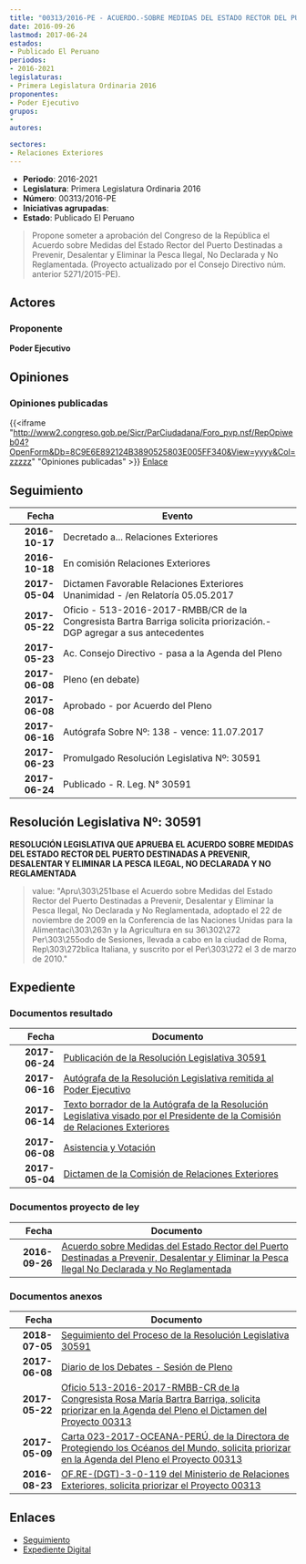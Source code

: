 ```yaml
---
title: "00313/2016-PE - ACUERDO.-SOBRE MEDIDAS DEL ESTADO RECTOR DEL PUERTO DESTINADAS A PREVENIR, DESALENTAR Y ELIMINAR LA PESCA ILEGAL, NO DECLARADA Y NO REGLAMENTADA"
date: 2016-09-26
lastmod: 2017-06-24
estados:
- Publicado El Peruano
periodos:
- 2016-2021
legislaturas:
- Primera Legislatura Ordinaria 2016
proponentes:
- Poder Ejecutivo
grupos:
- 
autores:

sectores:
- Relaciones Exteriores
---
```

- **Periodo**: 2016-2021
- **Legislatura**: Primera Legislatura Ordinaria 2016
- **Número**: 00313/2016-PE
- **Iniciativas agrupadas**: 
- **Estado**: Publicado El Peruano

> Propone someter a aprobación del Congreso de la República el Acuerdo sobre Medidas del Estado Rector del Puerto Destinadas a Prevenir, Desalentar y Eliminar la Pesca Ilegal, No Declarada y No Reglamentada. (Proyecto actualizado por el Consejo Directivo núm. anterior 5271/2015-PE).


## Actores

### Proponente

**Poder Ejecutivo**

## Opiniones

### Opiniones publicadas

{{<iframe "http://www2.congreso.gob.pe/Sicr/ParCiudadana/Foro_pvp.nsf/RepOpiweb04?OpenForm&Db=8C9E6E892124B3890525803E005FF340&View=yyyy&Col=zzzzz" "Opiniones publicadas" >}}
[Enlace](http://www2.congreso.gob.pe/Sicr/ParCiudadana/Foro_pvp.nsf/RepOpiweb04?OpenForm&Db=8C9E6E892124B3890525803E005FF340&View=yyyy&Col=zzzzz)


## Seguimiento

| Fecha | Evento |
|------:|--------|
| **2016-10-17** | Decretado a... Relaciones Exteriores |
| **2016-10-18** | En comisión Relaciones Exteriores |
| **2017-05-04** | Dictamen Favorable Relaciones Exteriores Unanimidad - /en Relatoría 05.05.2017 |
| **2017-05-22** | Oficio - 513-2016-2017-RMBB/CR de la Congresista Bartra Barriga solicita priorización.- DGP agregar a sus antecedentes |
| **2017-05-23** | Ac. Consejo Directivo - pasa a la Agenda del Pleno |
| **2017-06-08** | Pleno (en debate) |
| **2017-06-08** | Aprobado - por Acuerdo del Pleno |
| **2017-06-16** | Autógrafa Sobre Nº: 138 - vence: 11.07.2017 |
| **2017-06-23** | Promulgado Resolución Legislativa Nº: 30591 |
| **2017-06-24** | Publicado - R. Leg. N° 30591 |

## Resolución Legislativa Nº: 30591

**RESOLUCIÓN LEGISLATIVA QUE APRUEBA EL ACUERDO SOBRE MEDIDAS DEL ESTADO RECTOR DEL PUERTO DESTINADAS A PREVENIR, DESALENTAR Y ELIMINAR LA PESCA ILEGAL, NO DECLARADA Y NO REGLAMENTADA**

> value: "Apru\303\251base el Acuerdo sobre Medidas del Estado Rector del Puerto Destinadas a Prevenir, Desalentar y Eliminar la Pesca Ilegal, No Declarada y No Reglamentada, adoptado el 22 de noviembre de 2009 en la Conferencia de las Naciones Unidas para la Alimentaci\303\263n y la Agricultura en su 36\302\272 Per\303\255odo de Sesiones, llevada a cabo en la ciudad de Roma, Rep\303\272blica Italiana, y suscrito por el Per\303\272 el 3 de marzo de 2010."


## Expediente

### Documentos resultado

| Fecha | Documento |
|------:|-----------|
| **2017-06-24** | [Publicación de la Resolución Legislativa 30591](http://www.leyes.congreso.gob.pe/Documentos/2016_2021/ADLP/Normas_Legales/30591-RLG.pdf) |
| **2017-06-16** | [Autógrafa de la Resolución Legislativa remitida al Poder Ejecutivo](http://www.leyes.congreso.gob.pe/Documentos/2016_2021/Autografas/Ley_y_de_Resolucion_Legislativa/AU0031320170616.pdf) |
| **2017-06-14** | [Texto borrador de la Autógrafa de la Resolución Legislativa visado por el Presidente de la Comisión de Relaciones Exteriores](http://www.leyes.congreso.gob.pe/Documentos/2016_2021/Texto_Borrador_de_Autografa/BAU0031320170615.pdf) |
| **2017-06-08** | [Asistencia y Votación](http://www.leyes.congreso.gob.pe/Documentos/2016_2021/Asistencia_y_Votacion/Proyectos_de_Ley/AV0031320170608..pdf) |
| **2017-05-04** | [Dictamen de la Comisión de Relaciones Exteriores](http://www.leyes.congreso.gob.pe/Documentos/2016_2021/Dictamenes/Proyectos_de_Ley/00313DC20MAY20170504..PDF) |

### Documentos proyecto de ley

| Fecha | Documento |
|------:|-----------|
| **2016-09-26** | [Acuerdo sobre Medidas del Estado Rector del Puerto Destinadas a Prevenir, Desalentar y Eliminar la Pesca Ilegal No Declarada y No Reglamentada](http://www.leyes.congreso.gob.pe/Documentos/2016_2021/Proyectos_de_Ley_y_de_Resoluciones_Legislativas/PL0031320160926..pdf) |

### Documentos anexos

| Fecha | Documento |
|------:|-----------|
| **2018-07-05** | [Seguimiento del Proceso de la Resolución Legislativa 30591](http://www.leyes.congreso.gob.pe/Documentos/2016_2021/Seguimiento_de_Proyectos_de_Ley/00313PL20180705.pdf) |
| **2017-06-08** | [Diario de los Debates - Sesión de Pleno](http://www.leyes.congreso.gob.pe/Documentos/2016_2021/ADLP/Diario_Debates/30591_DD.pdf) |
| **2017-05-22** | [Oficio 513-2016-2017-RMBB-CR de la Congresista Rosa María Bartra Barriga, solicita priorizar en la Agenda del Pleno el Dictamen del Proyecto 00313](http://www.leyes.congreso.gob.pe/Documentos/2016_2021/Oficios/Congresistas/OFICIO-513-2016-2017-RMBB-CR.pdf) |
| **2017-05-09** | [Carta 023-2017-OCEANA-PERÚ, de la Directora de Protegiendo los Océanos del Mundo, solicita priorizar en la Agenda del Pleno el Proyecto 00313](http://www.leyes.congreso.gob.pe/Documentos/2016_2021/Oficios/Otras_Instituciones/CARTA-023-2017-OCEANA-PERU.pdf) |
| **2016-08-23** | [OF.RE-(DGT)-3-0-119 del Ministerio de Relaciones Exteriores, solicita priorizar el Proyecto 00313](http://www.leyes.congreso.gob.pe/Documentos/2016_2021/Oficios/Otras_Instituciones/OF.RE-(DGT)-3-0-119.pdf) |

## Enlaces

- [Seguimiento](http://www2.congreso.gob.pe/Sicr/TraDocEstProc/CLProLey2016.nsf/f7fff46988ca05b1052578e100829cc7/e8386d51c37c9ff90525803b006b793e?OpenDocument)
- [Expediente Digital](http://www2.congreso.gob.pe/Sicr/TraDocEstProc/Expvirt_2011.nsf/visbusqptramdoc1621/00313?opendocument)

